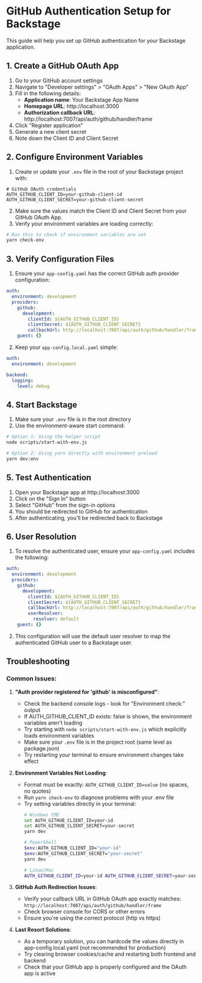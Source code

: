 # GitHub Authentication Setup for Backstage

This guide will help you set up GitHub authentication for your Backstage application.

## 1. Create a GitHub OAuth App

1. Go to your GitHub account settings
2. Navigate to "Developer settings" > "OAuth Apps" > "New OAuth App"
3. Fill in the following details:
   - **Application name**: Your Backstage App Name
   - **Homepage URL**: http://localhost:3000
   - **Authorization callback URL**: http://localhost:7007/api/auth/github/handler/frame
4. Click "Register application"
5. Generate a new client secret
6. Note down the Client ID and Client Secret

## 2. Configure Environment Variables

1. Create or update your `.env` file in the root of your Backstage project with:

```
# GitHub OAuth credentials
AUTH_GITHUB_CLIENT_ID=your-github-client-id
AUTH_GITHUB_CLIENT_SECRET=your-github-client-secret
```

2. Make sure the values match the Client ID and Client Secret from your GitHub OAuth App.
3. Verify your environment variables are loading correctly:

```bash
# Run this to check if environment variables are set
yarn check-env
```

## 3. Verify Configuration Files

1. Ensure your `app-config.yaml` has the correct GitHub auth provider configuration:

```yaml
auth:
  environment: development
  providers:
    github:
      development:
        clientId: ${AUTH_GITHUB_CLIENT_ID}
        clientSecret: ${AUTH_GITHUB_CLIENT_SECRET}
        callbackUrl: http://localhost:7007/api/auth/github/handler/frame
    guest: {}
```

2. Keep your `app-config.local.yaml` simple:

```yaml
auth:
  environment: development

backend:
  logging:
    level: debug
```

## 4. Start Backstage

1. Make sure your `.env` file is in the root directory
2. Use the environment-aware start command:

```bash
# Option 1: Using the helper script
node scripts/start-with-env.js

# Option 2: Using yarn directly with environment preload
yarn dev:env
```

## 5. Test Authentication

1. Open your Backstage app at http://localhost:3000
2. Click on the "Sign In" button
3. Select "GitHub" from the sign-in options
4. You should be redirected to GitHub for authentication
5. After authenticating, you'll be redirected back to Backstage

## 6. User Resolution

1. To resolve the authenticated user, ensure your `app-config.yaml` includes the following:

```yaml
auth:
  environment: development
  providers:
    github:
      development:
        clientId: ${AUTH_GITHUB_CLIENT_ID}
        clientSecret: ${AUTH_GITHUB_CLIENT_SECRET}
        callbackUrl: http://localhost:7007/api/auth/github/handler/frame
        userResolver:
          resolver: default
    guest: {}
```

2. This configuration will use the default user resolver to map the authenticated GitHub user to a Backstage user.

## Troubleshooting

### Common Issues:

1. **"Auth provider registered for 'github' is misconfigured"**:
   - Check the backend console logs - look for "Environment check:" output
   - If AUTH_GITHUB_CLIENT_ID exists: false is shown, the environment variables aren't loading
   - Try starting with `node scripts/start-with-env.js` which explicitly loads environment variables
   - Make sure your `.env` file is in the project root (same level as package.json)
   - Try restarting your terminal to ensure environment changes take effect

2. **Environment Variables Not Loading**:
   - Format must be exactly: `AUTH_GITHUB_CLIENT_ID=value` (no spaces, no quotes)
   - Run `yarn check-env` to diagnose problems with your .env file
   - Try setting variables directly in your terminal:
     ```bash
     # Windows CMD
     set AUTH_GITHUB_CLIENT_ID=your-id
     set AUTH_GITHUB_CLIENT_SECRET=your-secret
     yarn dev
     
     # PowerShell
     $env:AUTH_GITHUB_CLIENT_ID="your-id"
     $env:AUTH_GITHUB_CLIENT_SECRET="your-secret" 
     yarn dev
     
     # Linux/Mac
     AUTH_GITHUB_CLIENT_ID=your-id AUTH_GITHUB_CLIENT_SECRET=your-secret yarn dev
     ```

3. **GitHub Auth Redirection Issues**:
   - Verify your callback URL in GitHub OAuth app exactly matches: `http://localhost:7007/api/auth/github/handler/frame`
   - Check browser console for CORS or other errors
   - Ensure you're using the correct protocol (http vs https)

4. **Last Resort Solutions**:
   - As a temporary solution, you can hardcode the values directly in app-config.local.yaml (not recommended for production)
   - Try clearing browser cookies/cache and restarting both frontend and backend
   - Check that your GitHub app is properly configured and the OAuth app is active